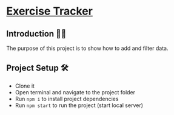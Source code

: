 # [Exercise Tracker](https://www.freecodecamp.org/learn/apis-and-microservices/apis-and-microservices-projects/exercise-tracker)
## Introduction 🙆‍♂️
The purpose of this project is to show how to add and filter data.

## Project Setup 🛠
- Clone it
- Open terminal and navigate to the project folder
- Run ```npm i``` to install project dependencies
- Run ```npm start``` to run the project (start local server)